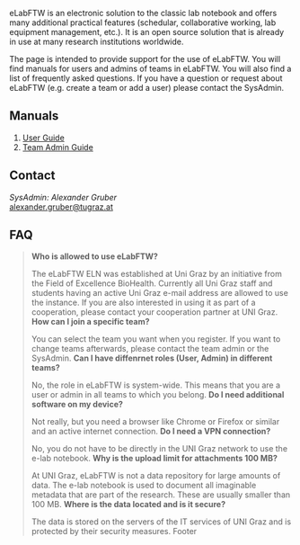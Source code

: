 eLabFTW is an electronic solution to the classic lab notebook and offers many additional practical features (schedular, collaborative working, lab equipment management, etc.). It is an open source solution that is already in use at many research institutions worldwide.

The page is intended to provide support for the use of eLabFTW. You will find manuals for users and admins of teams in eLabFTW. You will also find a list of frequently asked questions. If you have a question or request about eLabFTW (e.g. create a team or add a user) please contact the SysAdmin.

## Manuals

1. [User Guide](https://github.com/alexgu2008/elabftw_support_unigraz/raw/main/eLabFTW_BioHealth_Guide_User_en.pdf)
2. [Team Admin Guide](https://github.com/alexgu2008/elabftw_support_unigraz/raw/main/eLabFTW_Biohealth_Guide_TeamAdmin_en.pdf)

## Contact

*SysAdmin:* *Alexander* *Gruber*<br>
<alexander.gruber@tugraz.at>

## FAQ

> **Who is allowed to use eLabFTW?**
> 
> The eLabFTW ELN was established at Uni Graz by an initiative from the Field of Excellence BioHealth. Currently all Uni Graz staff and students having an active Uni Graz e-mail address are allowed to use the instance. If you are also interested in using it as part of a cooperation, please contact your cooperation partner at UNI Graz.
> **How can I join a specific team?**
> 
> You can select the team you want when you register. If you want to change teams afterwards, please contact the team admin or the SysAdmin.
> **Can I have diffenrnet roles (User, Admin) in different teams?**
> 
> No, the role in eLabFTW is system-wide. This means that you are a user or admin in all teams to which you belong.
> **Do I need additional software on my device?**
> 
> Not really, but you need a browser like Chrome or Firefox or similar and an active internet connection.
> **Do I need a VPN connection?**
> 
> No, you do not have to be directly in the UNI Graz network to use the e-lab notebook.
> **Why is the upload limit for attachments 100 MB?**
> 
> At UNI Graz, eLabFTW is not a data repository for large amounts of data. The e-lab notebook is used to document all imaginable metadata that are part of the research. These are usually smaller than 100 MB.
> **Where is the data located and is it secure?**
> 
> The data is stored on the servers of the IT services of UNI Graz and is protected by their security measures.
Footer
